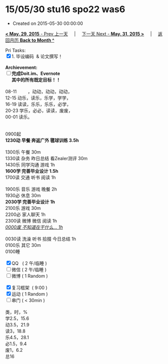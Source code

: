 # 15/05/30 stu16 spo22 was6

- Created on 2015-05-30 00:00:00

[**< May. 29, 2015** - Prev 上一天](_archived/lifelogs/2015/05/d29.md) &nbsp; &nbsp; | &nbsp; &nbsp; [下一天 Next - **May. 31, 2015 >**](_archived/lifelogs/2015/05/d31.md) &nbsp; &nbsp; |  &nbsp; &nbsp; [返回月历 **Back to Month ^**](_archived/lifelogs/2015/05/index.md)
<br/><div>Pri Tasks:<br clear="none"/><input type="checkbox" checked="true" />1. 毕设编码  & 论文撰写！</div>		<div><br clear="none"/></div>		<div><strong>Archievement:</strong></div>		<div><strong><input type="checkbox" />完成Doit.im、</strong><strong>Evernote</strong></div>		<div><strong>      其中的</strong><strong>所有</strong><strong>既定目标！！</strong></div>		<div>				<div><br clear="none"/></div>08-11         ，动动，动动，动动，<br clear="none"/>12-15 动乐，读乐，乐学，学学，<br clear="none"/>16-19 读读，乐乐，乐乐，必学，<br clear="none"/>20-23 学乐，必必，读读，废废，		</div>		<div>00-01 读乐。</div>		<div><br/>				<div><br clear="none"/></div>0900起<br clear="none"/><strong>1230动 早餐 奔返广外 毽球训练 3.5h</strong>		</div>		<div><br clear="none"/></div>		<div>1300乐 午餐 30m</div>		<div>1330读 杂务 昨日总结 看Zealer测评 30m</div>		<div>1430乐 同学沟通 游戏 1h</div>		<div><strong>1600学 完善毕业设计 1.5h</strong>				<div>1700读 交通 听书 阅读 1h</div>				<div><br clear="none"/></div>1900乐 音乐 游戏 晚餐 2h		</div>		<div>1930必 休息 30m<br clear="none"/><strong>2030学 </strong><strong>完善毕业设计</strong><strong> 1h</strong></div>		<div>				<div>2100乐 游戏 30m</div>				<div>2200必 家人聊天 1h</div>		<div>2300读 微博 微信 阅读 1h</div>				<div><i><u>0000废 不知道在干什么… 1h</u></i></div>				<div><br/></div>0030读 洗澡 听书 拾掇 今日总结 1h		</div>		<div>0100乐 其它 30m</div>		<div>0100睡</div>		<div><br clear="none"/></div>		<div><input type="checkbox" checked="true" />QQ   ( 2 午/临睡 ) <br clear="none"/><input type="checkbox" />微信 ( 2 午/临睡 ) </div>		<div><input type="checkbox" />微博 ( 1 Random ) </div>		<div><br clear="none"/></div>		<div><input type="checkbox" checked="true" />复习框架  ( 9:00 ) <br clear="none"/></div>		<div><input type="checkbox" checked="true" />运动 ( 1 Random ) </div>		<div><input type="checkbox" />串门 ( < 30min ) </div>		<div>				<div><br clear="none"/></div>类，时，%<br clear="none"/>学2.5，15.6<br clear="none"/>动3.5，21.9<br clear="none"/>读3，18.8<br clear="none"/>乐4.5，28.1<br clear="none"/>必1.5，9.4<br clear="none"/>废1，6.2<br clear="none"/>总16</div>
